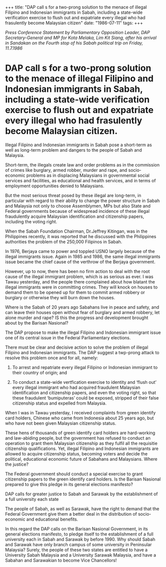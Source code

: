 +++ 
title: "DAP call s for a two-prong solution to the menace of illegal Filipino and Indonesian immigrants in Sabah, including a state-wide verification exercise to flush out and expatriate every illegal who had frasulently become Malaysian citizen"
date: "1986-07-11"
tags:
+++

_Press Conference Statement by Parliamentary Opposition Leader, DAP Secretary-General and MP for Kota Melaka, Lim Kit Siang, after his arrival in Sandakan on the Fourth stop of his Sabah political trip on Friday, 11.7.1986_

# DAP call s for a two-prong solution to the menace of illegal Filipino and Indonesian immigrants in Sabah, including a state-wide verification exercise to flush out and expatriate every illegal who had frasulently become Malaysian citizen.

Illegal Filipino and Indonesian immigrants in Sabah pose a short-term as well as long-term problem and dangers to the people of Sabah and Malaysia.</u>

Short-term, the illegals create law and order problems as in the commission of crimes like burglary, armed robber, murder and rape, and socio-economic problems as in displacing Malaysians in governmental social services and facilities, as educational and health services, and in terms of employment opportunities denied to Malaysians.

But the most serious threat posed by these illegal are long-term, in particular with regard to their ability to change the power structure in Sabah and Malaysia not only to choose Assemblymen, MPs but also State and Federal governments because of widespread incidence of these illegal fraudulently acquire Malaysian identification and citizenship papers, including the voting right.

When the Sabah Foundation Chairman, Dr.Jeffrey Kitingan, was in the Philippines recently, it was reported that he discussed with the Philippines authorities the problem of the 250,000 Filipinos in Sabah.

In 1976, Berjaya came to power and toppled USNO largely because of the illegal immigrants issue. Again in 1985 and 1986, the same illegal immigrants issue became the chief cause of the verthrow of the Berjaya government.

However, up to now, there has been no firm action to deal with the root cause of the illegal immigrant problem, which is as serious as ever. I was Tawau yesterday, and the people there complained about how blatant the illegal immigrants were in committing crimes. They will knock on houses to demand them to be opened up for them to commit armed robbery or burglary or otherwise they will burn down the houses.

Where is the Sabah of 20 years ago Sabahans live in peace and safety, and can leave their houses open without fear of burglary and armed robbery, let alone murder and rape? IS this the progress and development brought about by the Barisan Nasional? 

The DAP propose to make the illegal Filipino and Indonesian immigrant issue one of its central issue in the Federal Parliamentary elections.

There must be clear and decisive action to solve the problem of illegal Filipino and Indonesian immigrants. The DAP suggest a twp-prong attack to resolve this problem once and for all, namely:

1.	To arrest and repatriate every illegal Filipino or Indonesian immigrant to their country of origin; and

2.	To conduct a state-wide vertfication exercise to identity and ‘flush out’ every illegal immigrant who had acquired fraudulent Malaysian identification and citizenship papers, and even the voting right, so that these fraudulent ‘bumiputeras’ could be exposed, stripped of their false citizenship status and expelled from Malaysia.

When I was in Tawau yesterday, I received complaints from green identify card holders, Chinese who came from Indonesia about 25 years ago, but who have not been given Malaysian citizenship status.

These hens of thousands of green identify card holders are hard-working and law-abiding people, but the government has refused to conduct an operation to grant them Malaysian citizenship as they fulfil all the requisitie citizenship qualifications. Yet, illegal Filipino and Indonesian immigrants are allowed to acquire citizenship status, becoming voters and decide the political, educational economic future of Sabahans and Malaysians. Where the justice?

The Federal government should conduct a special exercise to grant citizenship papers to the green identify card holders. Is the Barisan Nasional prepared to give this pledge in its general elections manifesto?

DAP calls for greater justice to Sabah and Sarawak by the establishment of a full university each state

The people of Sabah, as well as Sarawak, have the right to demand that the Federal Government give them a better deal in the distribution of socio-economic and educational benefits.

In this regard the DAP calls on the Barisan Nasional Government, in its general elections manifesto, to pledge itself to the establishment of a full university each in Sabah and Sarawak by before 1990. Why should Sabah and Sarawak have only branch campus of some university in Peninsular Malaysia? Surely, the people of these two states are entitled to have a University Sabah Malaysia and a University Sarawak Malaysia, and have a Sabahan and Sarawakian to become Vice Chancellors!
 
